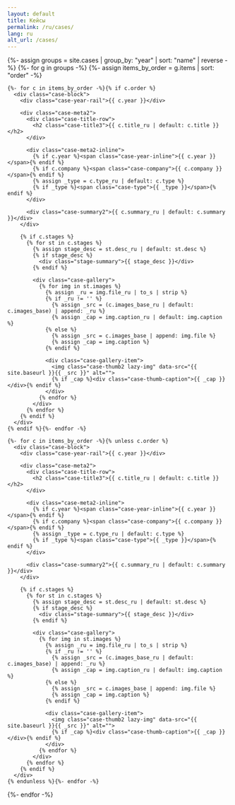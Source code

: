 ```yaml
---
layout: default
title: Кейсы
permalink: /ru/cases/
lang: ru
alt_url: /cases/
---
```


<div class="featured-cases">
  {%- assign groups = site.cases | group_by: "year" | sort: "name" | reverse -%}
  {%- for g in groups -%}
    {%- assign items_by_order = g.items | sort: "order" -%}

    {%- for c in items_by_order -%}{% if c.order %}
      <div class="case-block">
        <div class="case-year-rail">{{ c.year }}</div>

        <div class="case-meta2">
          <div class="case-title-row">
            <h2 class="case-title3">{{ c.title_ru | default: c.title }}</h2>
          </div>

          <div class="case-meta2-inline">
            {% if c.year %}<span class="case-year-inline">{{ c.year }}</span>{% endif %}
            {% if c.company %}<span class="case-company">{{ c.company }}</span>{% endif %}
            {% assign _type = c.type_ru | default: c.type %}
            {% if _type %}<span class="case-type">{{ _type }}</span>{% endif %}
          </div>

          <div class="case-summary2">{{ c.summary_ru | default: c.summary }}</div>
        </div>

        {% if c.stages %}
          {% for st in c.stages %}
            {% assign stage_desc = st.desc_ru | default: st.desc %}
            {% if stage_desc %}
              <div class="stage-summary">{{ stage_desc }}</div>
            {% endif %}

            <div class="case-gallery">
              {% for img in st.images %}
                {% assign _ru = img.file_ru | to_s | strip %}
                {% if _ru != '' %}
                  {% assign _src = (c.images_base_ru | default: c.images_base) | append: _ru %}
                  {% assign _cap = img.caption_ru | default: img.caption %}
                {% else %}
                  {% assign _src = c.images_base | append: img.file %}
                  {% assign _cap = img.caption %}
                {% endif %}

                <div class="case-gallery-item">
                  <img class="case-thumb2 lazy-img" data-src="{{ site.baseurl }}{{ _src }}" alt="">
                  {% if _cap %}<div class="case-thumb-caption">{{ _cap }}</div>{% endif %}
                </div>
              {% endfor %}
            </div>
          {% endfor %}
        {% endif %}
      </div>
    {% endif %}{%- endfor -%}

    {%- for c in items_by_order -%}{% unless c.order %}
      <div class="case-block">
        <div class="case-year-rail">{{ c.year }}</div>

        <div class="case-meta2">
          <div class="case-title-row">
            <h2 class="case-title3">{{ c.title_ru | default: c.title }}</h2>
          </div>

          <div class="case-meta2-inline">
            {% if c.year %}<span class="case-year-inline">{{ c.year }}</span>{% endif %}
            {% if c.company %}<span class="case-company">{{ c.company }}</span>{% endif %}
            {% assign _type = c.type_ru | default: c.type %}
            {% if _type %}<span class="case-type">{{ _type }}</span>{% endif %}
          </div>

          <div class="case-summary2">{{ c.summary_ru | default: c.summary }}</div>
        </div>

        {% if c.stages %}
          {% for st in c.stages %}
            {% assign stage_desc = st.desc_ru | default: st.desc %}
            {% if stage_desc %}
              <div class="stage-summary">{{ stage_desc }}</div>
            {% endif %}

            <div class="case-gallery">
              {% for img in st.images %}
                {% assign _ru = img.file_ru | to_s | strip %}
                {% if _ru != '' %}
                  {% assign _src = (c.images_base_ru | default: c.images_base) | append: _ru %}
                  {% assign _cap = img.caption_ru | default: img.caption %}
                {% else %}
                  {% assign _src = c.images_base | append: img.file %}
                  {% assign _cap = img.caption %}
                {% endif %}

                <div class="case-gallery-item">
                  <img class="case-thumb2 lazy-img" data-src="{{ site.baseurl }}{{ _src }}" alt="">
                  {% if _cap %}<div class="case-thumb-caption">{{ _cap }}</div>{% endif %}
                </div>
              {% endfor %}
            </div>
          {% endfor %}
        {% endif %}
      </div>
    {% endunless %}{%- endfor -%}
  {%- endfor -%}
</div>
